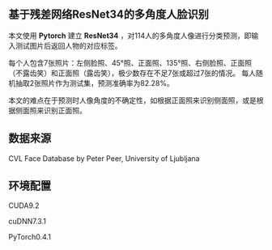 
## 基于残差网络ResNet34的多角度人脸识别

本文使用 **Pytorch** 建立 **ResNet34** ，对114人的多角度人像进行分类预测，即输入测试图片后返回人物的对应标签。

每个人包含7张照片：左侧脸照、45°照、正面照、135°照、右侧脸照、正面照（不露齿笑）和正面照（露齿笑），极少数存在不足7张或超过7张的情况。
每人随机抽取2张照片作为测试集，预测准确率为82.28%。
  
本文的难点在于预测时人像角度的不确定性，如根据正面照来识别侧面照，或是根据侧面照来识别正面照。

## 数据来源
CVL Face Database by Peter Peer, University of Ljubljana

## 环境配置
CUDA9.2

cuDNN7.3.1

PyTorch0.4.1
